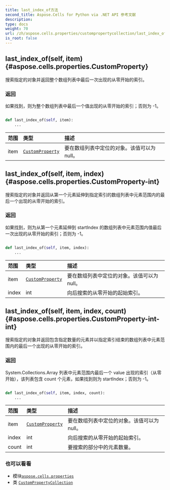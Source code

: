 ```yaml
---
title: last_index_of方法
second_title: Aspose.Cells for Python via .NET API 参考文献
description:
type: docs
weight: 70
url: /zh/aspose.cells.properties/custompropertycollection/last_index_of/
is_root: false
---
```

##  last_index_of(self, item) {#aspose.cells.properties.CustomProperty}
搜索指定的对象并返回整个数组列表中最后一次出现的从零开始的索引。


### 返回

如果找到，则为整个数组列表中最后一个值出现的从零开始的索引；否则为 -1。


```python

def last_index_of(self, item):
    ...
```


|范围|类型|描述|
| :- | :- | :- |
| item | [`CustomProperty`](/cells/python-net/zh/aspose.cells.properties/customproperty) |要在数组列表中定位的对象。该值可以为 null。|


##  last_index_of(self, item, index) {#aspose.cells.properties.CustomProperty-int}
搜索指定的对象并返回从第一个元素延伸到指定索引的数组列表中元素范围内的最后一个出现的从零开始的索引。


### 返回

如果找到，则为从第一个元素延伸到 startIndex 的数组列表中元素范围内值最后一次出现的从零开始的索引；否则为 -1。


```python

def last_index_of(self, item, index):
    ...
```


|范围|类型|描述|
| :- | :- | :- |
| item | [`CustomProperty`](/cells/python-net/zh/aspose.cells.properties/customproperty) |要在数组列表中定位的对象。该值可以为 null。|
| index | int |向后搜索的从零开始的起始索引。|


##  last_index_of(self, item, index, count) {#aspose.cells.properties.CustomProperty-int-int}
搜索指定的对象并返回包含指定数量的元素并以指定索引结束的数组列表中元素范围内的最后一个出现的从零开始的索引。


### 返回

System.Collections.Array 列表中元素范围内最后一个 value 出现的索引（从零开始），该列表包含 count 个元素，如果找到则为 startIndex；否则为 -1。


```python

def last_index_of(self, item, index, count):
    ...
```


|范围|类型|描述|
| :- | :- | :- |
| item | [`CustomProperty`](/cells/python-net/zh/aspose.cells.properties/customproperty) |要在数组列表中定位的对象。该值可以为 null。|
| index | int |向后搜索的从零开始的起始索引。|
| count | int |要搜索的部分中的元素数量。|



### 也可以看看
* 模块[`aspose.cells.properties`](../../)
* 类 [`CustomPropertyCollection`](/cells/python-net/zh/aspose.cells.properties/custompropertycollection)
